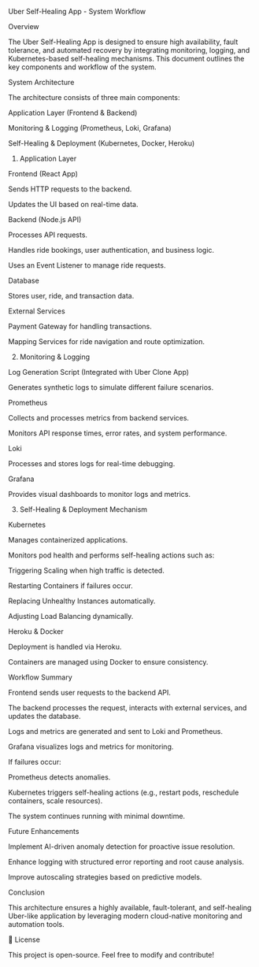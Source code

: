 Uber Self-Healing App - System Workflow

Overview

The Uber Self-Healing App is designed to ensure high availability, fault tolerance, and automated recovery by integrating monitoring, logging, and Kubernetes-based self-healing mechanisms. This document outlines the key components and workflow of the system.

System Architecture

The architecture consists of three main components:

Application Layer (Frontend & Backend)

Monitoring & Logging (Prometheus, Loki, Grafana)

Self-Healing & Deployment (Kubernetes, Docker, Heroku)

1. Application Layer

Frontend (React App)

Sends HTTP requests to the backend.

Updates the UI based on real-time data.

Backend (Node.js API)

Processes API requests.

Handles ride bookings, user authentication, and business logic.

Uses an Event Listener to manage ride requests.

Database

Stores user, ride, and transaction data.

External Services

Payment Gateway for handling transactions.

Mapping Services for ride navigation and route optimization.

2. Monitoring & Logging

Log Generation Script (Integrated with Uber Clone App)

Generates synthetic logs to simulate different failure scenarios.

Prometheus

Collects and processes metrics from backend services.

Monitors API response times, error rates, and system performance.

Loki

Processes and stores logs for real-time debugging.

Grafana

Provides visual dashboards to monitor logs and metrics.

3. Self-Healing & Deployment Mechanism

Kubernetes

Manages containerized applications.

Monitors pod health and performs self-healing actions such as:

Triggering Scaling when high traffic is detected.

Restarting Containers if failures occur.

Replacing Unhealthy Instances automatically.

Adjusting Load Balancing dynamically.

Heroku & Docker

Deployment is handled via Heroku.

Containers are managed using Docker to ensure consistency.

Workflow Summary

Frontend sends user requests to the backend API.

The backend processes the request, interacts with external services, and updates the database.

Logs and metrics are generated and sent to Loki and Prometheus.

Grafana visualizes logs and metrics for monitoring.

If failures occur:

Prometheus detects anomalies.

Kubernetes triggers self-healing actions (e.g., restart pods, reschedule containers, scale resources).

The system continues running with minimal downtime.

Future Enhancements

Implement AI-driven anomaly detection for proactive issue resolution.

Enhance logging with structured error reporting and root cause analysis.

Improve autoscaling strategies based on predictive models.

Conclusion

This architecture ensures a highly available, fault-tolerant, and self-healing Uber-like application by leveraging modern cloud-native monitoring and automation tools.

📜 License

This project is open-source. Feel free to modify and contribute!


